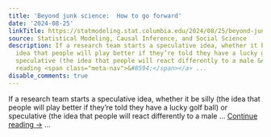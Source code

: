 ```yaml
---
title: 'Beyond junk science:  How to go forward'
date: '2024-08-25'
linkTitle: https://statmodeling.stat.columbia.edu/2024/08/25/beyond-junk-science-how-to-go-forward/
source: Statistical Modeling, Causal Inference, and Social Science
description: If a research team starts a speculative idea, whether it be silly (the
  idea that people will play better if they’re told they have a lucky golf ball) or
  speculative (the idea that people will react differently to a male &#8230; <a href="https://statmodeling.stat.columbia.edu/2024/08/25/beyond-junk-science-how-to-go-forward/">Continue
  reading <span class="meta-nav">&#8594;</span></a> ...
disable_comments: true
---
```

If a research team starts a speculative idea, whether it be silly (the idea that people will play better if they’re told they have a lucky golf ball) or speculative (the idea that people will react differently to a male &#8230; <a href="https://statmodeling.stat.columbia.edu/2024/08/25/beyond-junk-science-how-to-go-forward/">Continue reading <span class="meta-nav">&#8594;</span></a> ...